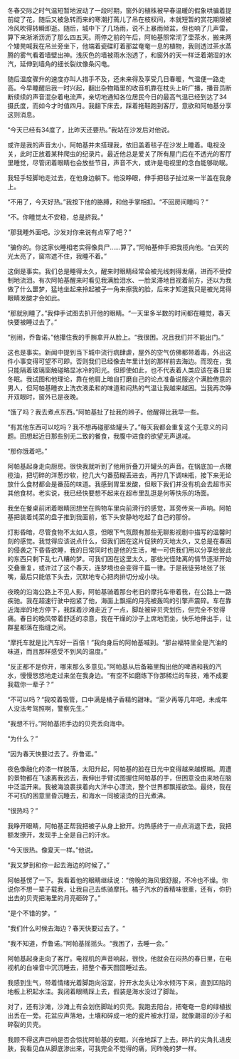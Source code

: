 冬春交际之时气温短暂地波动了一段时期，窗外的植株被早春温暖的假象哄骗着提前绽了花，随后又被急转而来的寒潮打蔫儿了吊在枝杈间，本就短暂的赏花期限被冷风吹得转瞬即逝。随后，城中下了几场雨，说不上暴雨倾盆，但也响了几声雷，算下来淅淅沥沥了那么四五天。雨停之前的午后，阿帕基照常沏了壶茶水，搬来两个矮凳喊我在吊兰旁坐下，他端着瓷碟盯着那盆奄奄一息的植物，我则透过茶水蒸腾的雾气看着墙壁出神。浅灰色的墙被雨水泡透了，和窗外的天一样泛着潮湿的水汽，延伸到墙角的细长裂纹像条闪电。

随后温度骤升的速度亦叫人措手不及，还未来得及享受几日春暖，气温便一路走高。今早睡醒后我一时兴起，翻出杂物箱里的收音机靠在枕头上听广播，播音员断断续续的声音混杂着电流声，亲切地通知各位居民今日的最高气温已经到达了34摄氏度，而如今才时值四月。我翻下床去，踩着拖鞋跑到客厅，意欲和阿帕基分享这则消息。

“今天已经有34度了，比昨天还要热。”我站在沙发后对他说。

或许是我的声音太小，阿帕基并未搭理我，依旧盖着毯子在沙发上睡着。电视没关，此时正放着某种爬虫的纪录片。最近他总是爱关了所有屋门后在不透光的客厅里睡觉，尽管闭着眼睛也会放些节目，声音不大，或许是电视里的念白能够助眠。

我轻手轻脚地走过去，在他身边躺下。他没睁眼，伸手把毯子扯过来一半盖在我身上。

“不用了，今天好热。”我按下他的胳膊，和他手掌相扣。“不回房间睡吗？“

“不。你睡觉太不安稳，总是挤我。”

“那我睡外面吧。沙发对你来说有点窄了吧？”

“骗你的。你这家伙睡相老实得像具尸......算了。”阿帕基伸手把我揽向他。“白天的光太亮了，窗帘遮不住，我睡不着。”

这倒是事实。我们总是睡得太久，醒来时眼睛经常会被光线刺得发痛，进而不受控制地流泪。有次阿帕基醒来时看见我满脸泪水、一脸呆滞地目视着前方，还以为我做了什么噩梦，猛地坐起来拎起被子一角来擦我的脸，后来才知道我只是被光晃得眼睛发酸才会如此。

“那就别睡了。”我伸手试图去扒开他的眼睛。“一天里多半数的时间都在睡觉，春天快要被睡过去了。”

“别闹，乔鲁诺。”他攥住我的手腕拿开从脸上。“我很困。况且我们并不能出门。”

这也是事实。新闻中提到当下城中流行病肆虐，屋外的空气仿佛都带着毒，外出这件小事变得可望不可即。否则我们已经像去年里计划的那样前去海边。而现在，我只能隔着玻璃窗触碰略显冰冷的阳光。但即使如此，也不代表着人类应该在春日里冬眠。我试图和他理论，靠在他肩上暗自打磨自己的论点准备说服这个满脸倦意的男人，但阿帕基睡衣上洗衣液柔和的味道和闷热的气温让我越来越困。当我再次睁开双眼时，窗外已是夜晚。

“饿了吗？我去煮点东西。”阿帕基扯了扯我的辫子。他醒得比我早一些。

“有其他东西可以吃吗？我不想再碰那些罐头了。”每天我都会重复这个无意义的问题。回想起近日那些别无二致的餐食，我腹中进食的欲望无声退减。

“那你饿着吧。”

阿帕基起身走向厨房。很快我就听到了他用折叠刀开罐头的声音。在锅底加一点橄榄油，把切碎的洋葱炒软，挖几大勺番茄糊丢进去，再拧几下调味瓶，接下来无论放什么食材都会是番茄的味道。我感到胃里发酸，但眼下我们并没有机会去超市买其他食材。老实说，我已经快要想不起来在超市里乱逛是何等快乐的场面。

我坐在餐桌前闭着眼睛回想坐在购物车里向前滑行的感觉，耳旁传来一声响。阿帕基把装着炖菜的盘子推到我面前，低下头安静地吃起了自己的那份。

灯影昏暗，尽管食物不太如人意，但眼下气氛颇有那些无聊影视剧中描写的温馨时刻的感觉。我觉得应该说点什么，但我们困在这片促狭的天地太久，又总是在春困的侵袭之下昏昏欲睡，我的日常同时也是他的生活，唯一可供我们用以分享给彼此的东西只剩下乱七八糟的梦。可我们困在这里太久，那些光怪陆离的情节逐渐开始交叠重复，或许过了这个春天，连梦境也会变得千篇一律。于是我徒劳地张了张嘴，最后只能低下头去，沉默地专心把肉排切分成小块。



夜晚的沿海公路上不见人影，阿帕基骑着那台老旧的摩托车带着我，在公路上一路疾驰。我在超速行驶中抱紧了他，海面上飘摇的月亮被轰鸣的引擎声震碎。车在靠近海岸的地方停下，我踩着沙滩走近了一点，脚趾被碎贝壳划伤，但完全不觉得痛。春日的晚风带着舒适的凉意，我在干燥的沙子上席地而坐，快乐地伸出手，让群星都落在指缝之间。

“摩托车就是比汽车好一百倍！”我向身后的阿帕基喊到。“那台福特里全是汽油的味道，而且那样感受不到风的温度。”

“反正都不是你开，哪来那么多意见。”阿帕基从后备箱里掏出他的啤酒和我的汽水，慢慢悠悠地走过来坐在我身边。“有空不如磨练下你那稀烂的车技，难不成要我载你一辈子？”

“不可以吗？“我咬着吸管，口中满是橘子香精的甜味。“至少再等几年吧，未成年人没法考驾照啊，警察先生。”

“我想不行。”阿帕基把手边的贝壳丢向海中。

“为什么？”

“因为春天快要过去了。乔鲁诺。”

夜色像融化的漆一样脱落，太阳升起，阿帕基的脸在日光中变得越来越模糊。周遭的景物都在飞速离我远去，我伸出手臂试图握住阿帕基的手，但困意没由来地在脑中泛滥开来。我被海浪裹挟着向大洋中心漂流，整个世界都飘摇欲坠。最终，我在不可抗的困意里昏沉睡去，和海水一同被滚烫的日光煮沸。



“很热吗？”

我睁开眼睛，阿帕基正帮我把被子从身上掀开。灼热感终于一点点消退下去，我把额发撩开，发现手上全是自己的汗水。

“今天很热。像夏天一样。”他说。

“我又梦到和你一起去海边的时候了。”

阿帕基愣了一下。我看着他的眼睛继续说：“傍晚的海风很舒服，不冷也不燥。你说你不想一辈子载我，让我自己去练骑摩托。橘子汽水的香精味很重，还有，你扔出去的贝壳把海里的月亮砸碎了。”

“是个不错的梦。“

“我们什么时候去海边？春天快要过去了。“

“我不知道，乔鲁诺。”阿帕基摇摇头。“我困了，去睡一会。”

阿帕基起身走向了客厅。电视机的声音响起，很快，他就会在闷热的春日里，在电视机的白噪音中沉沉睡去，把整个春天囫囵睡过去。

我感到生气，带着情绪光着脚跑向浴室，拧开水龙头让冷水倾泻下来，直到凹陷的地板上积起水洼。我闭着眼睛踩上去，假装是海水没过了脚趾。

对了，还有沙滩，沙滩上有会划伤脚趾的贝壳。我跑去阳台，把奄奄一息的绿植拔出丢在一旁。花盆应声落地，土壤和碎成一地的瓷片被水打湿，就像潮湿的沙子和碎裂的贝壳。

我顾不得这声巨响是否会惊扰阿帕基的安眠，兴奋地踩了上去。碎片的尖角扎进皮肤，我看见血从脚底渗出来，可我完全不觉得的痛，同昨晚的梦一样。


